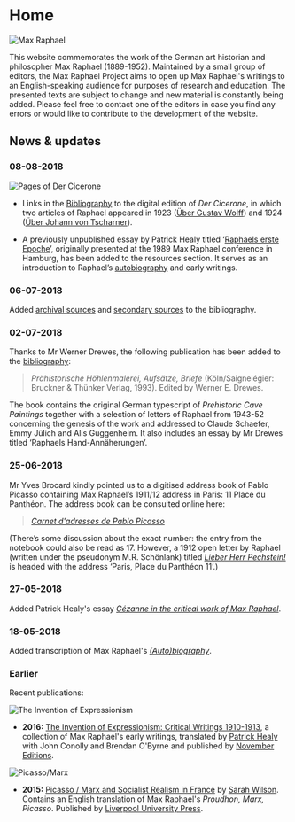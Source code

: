 # Home

![Max Raphael][image-1]

This website commemorates the work of the German art historian and philosopher Max Raphael (1889-1952). Maintained by a small group of editors, the Max Raphael Project aims to open up Max Raphael's writings to an English-speaking audience for purposes of research and education. The presented texts are subject to change and new material is constantly being added. Please feel free to contact one of the editors in case you find any errors or would like to contribute to the development of the website.

## News & updates

### 08-08-2018

![Pages of Der Cicerone][image-2]

- Links in the [Bibliography][1] to the digital edition of _Der Cicerone_, in which two articles of Raphael appeared in 1923 ([Über Gustav Wolff][2]) and 1924 ([Über Johann von Tscharner][3]).

- A previously unpublished essay by Patrick Healy titled ‘[Raphaels erste Epoche][4]’, originally presented at the 1989 Max Raphael conference in Hamburg, has been added to the resources section. It serves as an introduction to Raphael’s [autobiography][5] and early writings.

### 06-07-2018

Added [archival sources][6] and [secondary sources][7] to the bibliography.

### 02-07-2018

Thanks to Mr Werner Drewes, the following publication has been added to the [bibliography][8]:

> _Prähistorische Höhlenmalerei, Aufsätze, Briefe_ (Köln/Saignelégier: Bruckner & Thünker Verlag, 1993). Edited by Werner E. Drewes.

The book contains the original German typescript of _Prehistoric Cave Paintings_ together with a selection of letters of Raphael from 1943-52 concerning the genesis of the work and addressed to Claude Schaefer, Emmy Jülich and Alis Guggenheim. It also includes an essay by Mr Drewes titled ‘Raphaels Hand-Annäherungen’.

### 25-06-2018

Mr Yves Brocard kindly pointed us to a digitised address book of Pablo Picasso containing Max Raphael’s 1911/12 address in Paris: 11 Place du Panthéon. The address book can be consulted online here:

> [_Carnet d'adresses de Pablo Picasso_][9]

(There’s some discussion about the exact number: the entry from the notebook could also be read as 17. However, a 1912 open letter by Raphael (written under the pseudonym M.R. Schönlank) titled [_Lieber Herr Pechstein!_][10] is headed with the address ‘Paris, Place du Panthéon 11’.)

### 27-05-2018

Added Patrick Healy's essay [*Cézanne in the critical work of Max Raphael*][11].

### 18-05-2018

Added transcription of Max Raphael's [*(Auto)biography*][12].

### Earlier

Recent publications:

![The Invention of Expressionism][image-3]

* **2016:** [The Invention of Expressionism: Critical Writings 1910-1913][13], a collection of Max Raphael's early writings, translated by [Patrick Healy][14] with John Conolly and Brendan O'Byrne and published by [November Editions][15].

![Picasso/Marx][image-4]

* **2015:** [Picasso / Marx and Socialist Realism in France][16] by [Sarah Wilson][17]. Contains an English translation of Max Raphael's _Proudhon, Marx, Picasso_. Published by [Liverpool University Press][18].

[1]:	/bibliography/primary
[2]:	http://digi.ub.uni-heidelberg.de/diglit/cicerone1923/0768
[3]:	http://digi.ub.uni-heidelberg.de/diglit/cicerone1924/0160
[4]:	/resources/raphaels-erste-epoche
[5]:	/resources/autobiography
[6]:	/bibliography/archives.md
[7]:	/bibliography/secondary.md
[8]:	https://www.maxraphael.org/bibliography/primary/#1993
[9]:	https://www.photo.rmn.fr/archive/03-006057-2C6NU046WEXV.html
[10]:	https://www.maxraphael.org/bibliography/#1912
[11]:	/resources/cezanne-in-the-critical-work.md
[12]:	/resources/autobiography.md
[13]:	https://amzn.com/9492027097
[14]:	http://patrick-healy.com/
[15]:	http://novembereditions.com/
[16]:	http://a.co/2re4pSA
[17]:	http://courtauld.ac.uk/people/sarah-wilson
[18]:	https://liverpooluniversitypress.co.uk/products/60692

[image-1]:	/assets/home/silhouette.png
[image-2]:	/assets/home/cicerone.jpg
[image-3]:	/assets/home/theinventionofexpressionism.jpg
[image-4]:	/assets/home/picassomarx.jpg